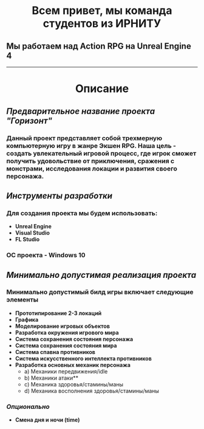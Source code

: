 <h1 align="center"> Всем привет, мы команда студентов из ИРНИТУ

  ## Мы работаем над Action RPG на Unreal Engine 4 
  ___
<h1 align="center"> Описание
  
  ## _Предварительное название проекта_ ***"Горизонт"***
  ### Данный проект представляет собой трехмерную компьютерную игру в жанре Экшен RPG. Наша цель - создать увлекательный игровой процесс, где игрок сможет получить удовольствие от приключения, сражения с монстрами, исследования локации и развития своего персонажа.
  ## _Инструменты разработки_
  ### Для создания проекта мы будем использовать: 
  * **Unreal Engine**
  * **Visual Studio**
  * **FL Studio**
  ### ОС проекта - Windows 10 
  ## _Минимально допустимая реализация проекта_
  ### Минимально допустимый билд игры включает следующие элементы
  * **Прототипирование 2-3 локаций**
  * **Графика**
  * **Моделирование игровых объектов**
  * **Разработка окружения игрового мира**
  * **Система сохранения состояния персонажа**
  * **Система сохранения состояния мира**
  * **Система спавна противников**
  * **Система искусственного интеллекта противников**
  * **Разработка основных механик персонажа**
    - a) Механики передвижения/idle
    - b) Механики атаки**
    - c) Механика здоровья/стамины/маны
    - d) Механика восполнения здоровья/стамины/маны
  ### ***Опционально***
  * **Смена дня и ночи (time)**
